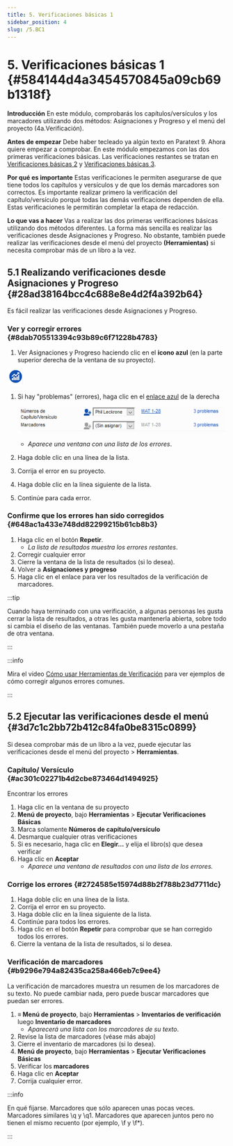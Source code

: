 ```yaml
---
title: 5. Verificaciones básicas 1
sidebar_position: 4
slug: /5.BC1
---
```


# 5. Verificaciones básicas 1 {#584144d4a3454570845a09cb69b1318f}

**Introducción**  En este módulo, comprobarás los capítulos/versículos y los marcadores utilizando dos métodos: Asignaciones y Progreso y el menú del proyecto (4a.Verificación).

**Antes de empezar**  Debe haber tecleado ya algún texto en Paratext 9. Ahora quiere empezar a comprobar. En este módulo empezamos con las dos primeras verificaciones básicas. Las verificaciones restantes se tratan en [Verificaciones básicas 2](/12.BC2) y [Verificaciones básicas 3](/19.BC3).

**Por qué es importante** Estas verificaciones le permiten asegurarse de que tiene todos los capítulos y versículos y de que los demás marcadores son correctos. Es importante realizar primero la verificación del capítulo/versículo porqué todas las demás verificaciones dependen de ella. Estas verificaciones le permitirán completar la etapa de redacción.

**Lo que vas a hacer** Vas a realizar las dos primeras verificaciones básicas utilizando dos métodos diferentes. La forma más sencilla es realizar las verificaciones desde Asignaciones y Progreso. No obstante, también puede realizar las verificaciones desde el menú del proyecto **(Herramientas)** si necesita comprobar más de un libro a la vez.

## 5.1 Realizando verificaciones desde Asignaciones y Progreso {#28ad38164bcc4c688e8e4d2f4a392b64}

Es fácil realizar las verificaciones desde Asignaciones y Progreso.

### **Ver y corregir errores** {#8dab705513394c93b89c6f71228b4783}

<div class='notion-row'>
<div class='notion-column' style={{width: 'calc((100% - (min(32px, 4vw) * 1)) * 0.5)'}}>

1. Ver Asignaciones y Progreso haciendo clic en el **icono azul** (en la parte superior derecha de la ventana de su proyecto).

</div><div className='notion-spacer'></div>

<div class='notion-column' style={{width: 'calc((100% - (min(32px, 4vw) * 1)) * 0.5)'}}>

![](./1327675855.png)

</div><div className='notion-spacer'></div>
</div>

1. Si hay "problemas" (errores), haga clic en el <u>enlace azul</u> de la derecha

    ![](./1439418375.png)

    - _Aparece una ventana con una lista de los errores_.
2. Haga doble clic en una línea de la lista.
3. Corrija el error en su proyecto.
4. Haga doble clic en la línea siguiente de la lista.
5. Continúe para cada error.

### **Confirme que los errores han sido corregidos** {#648ac1a433e748dd82299215b61cb8b3}

1. Haga clic en el botón **Repetir**.
    - _La lista de resultados muestra los errores restantes_.
2. Corregir cualquier error
3. Cierre la ventana de la lista de resultados (si lo desea).
4. Volver a **Asignaciones y progreso**
5. Haga clic en el enlace para ver los resultados de la verificación de marcadores.

:::tip

Cuando haya terminado con una verificación, a algunas personas les gusta cerrar la lista de resultados, a otras les gusta mantenerla abierta, sobre todo si cambia el diseño de las ventanas. También puede moverlo a una pestaña de otra ventana.

:::

:::info

Mira el video [Cómo usar Herramientas de Verificación](https://vimeo.com/127298551) para ver ejemplos de cómo corregir algunos errores comunes.

:::

## 5.2 Ejecutar las verificaciones desde el menú {#3d7c1c2bb72b412c84fa0be8315c0899}

Si desea comprobar más de un libro a la vez, puede ejecutar las verificaciones desde el menú del proyecto \> **Herramientas**.

### Capítulo/ Versículo {#ac301c02271b4d2cbe873464d1494925}

Encontrar los errores

1. Haga clic en la ventana de su proyecto
2. **Menú de proyecto**, bajo **Herramientas** &gt; **Ejecutar Verificaciones Básicas**
3. Marca solamente **Números de capítulo/versículo**
4. Desmarque cualquier otras verificaciones
5. Si es necesario, haga clic en **Elegir…** y elija el libro(s) que desea verificar
6. Haga clic en **Aceptar**
    - _Aparece una ventana de resultados con una lista de los errores._

### Corrige los errores {#2724585e15974d88b2f788b23d7711dc}

1. Haga doble clic en una línea de la lista.
2. Corrija el error en su proyecto.
3. Haga doble clic en la línea siguiente de la lista.
4. Continúe para todos los errores.
5. Haga clic en el botón **Repetir** para comprobar que se han corregido todos los errores.
6. Cierre la ventana de la lista de resultados, si lo desea.

### Verificación de marcadores {#b9296e794a82435ca258a466eb7c9ee4}

La verificación de marcadores muestra un resumen de los marcadores de su texto. No puede cambiar nada, pero puede buscar marcadores que puedan ser errores.

1. **≡ Menú de proyecto**, bajo **Herramientas** &gt; **Inventarios de verificación** luego **Inventario de marcadores**
    - _Aparecerá una lista con los marcadores de su texto_.
2. Revise la lista de marcadores (véase más abajo)
3. Cierre el inventario de marcadores (si lo desea).
4. **Menú de proyecto**, bajo **Herramientas** &gt; **Ejecutar Verificaciones Básicas**
5. Verificar los **marcadores**
6. Haga clic en **Aceptar**
7. Corrija cualquier error.

:::info

En qué fijarse. Marcadores que sólo aparecen unas pocas veces. Marcadores similares \q y \q1. Marcadores que aparecen juntos pero no tienen el mismo recuento (por ejemplo, \f y \f\*).

:::



